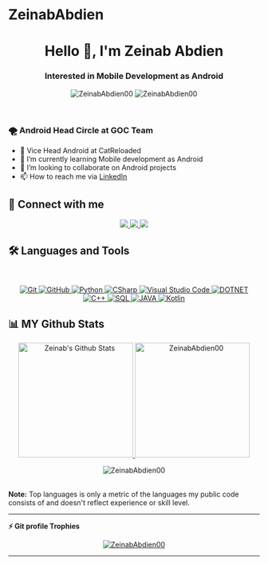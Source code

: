 # ZeinabAbdien

<h1 align="center">Hello 👋, I'm Zeinab Abdien</h1>
<h3 align="center">Interested in Mobile Development as Android</h3>
<p align="center"> <img src="https://komarev.com/ghpvc/?username=ZeinabAbdien00&label=Profile%20views&color=0e75b6&style=flat" alt="ZeinabAbdien00" />
		   <img src="https://img.shields.io/github/followers/ZeinabAbdien00?label=Followers" alt="ZeinabAbdien00" />
</p>
<br>
<!-- <img align="right" src="https://user-images.githubusercontent.com/63050133/156676671-d5b2e362-97d4-4404-9447-dd71ddfea82f.gif" width = 250px/> -->

### 🌪 Android Head Circle at GOC Team
- 💫 Vice Head Android at CatReloaded
- 🌱 I’m currently learning Mobile development as Android
- 💞️ I’m looking to collaborate on Android projects
- 📫 How to reach me via [LinkedIn](https://www.linkedin.com/in/zeinababdien00/)

## 📩 Connect with me
<p align="center">
<a href="mailto:suzanabdien15@gmail.com" title="Gmail">
	<img src="https://img.shields.io/badge/gmail-%23F05033.svg?style=for-the-badge&logo=gmail&logoColor=white"/>
</a>  
<a href="https://www.facebook.com/suzan.abdien/" title="Facebook">
	<img src="https://img.shields.io/badge/Facebook-%231877F2.svg?style=for-the-badge&logo=Facebook&logoColor=white"/>
</a>
<a href="https://www.linkedin.com/in/zeinababdien00/" title="LinkedIn">
	<img src="https://img.shields.io/badge/linkedin-%230077B5.svg?style=for-the-badge&logo=linkedin&logoColor=white"/>
</a>
<!-- <a href="https://www.instagram.com/suzaa_abdien/" title="Instagram">
	<img src="https://img.shields.io/badge/instagram-%230077B5.svg?style=for-the-badge&logo=instagram&logoColor=white"/>
</a> -->
</p>

## 🛠 Languages and Tools
<br>
<p align="center">
<a href="https://git-scm.com/" title="Git">
	<img src="https://img.shields.io/badge/git-%23F05033.svg?style=for-the-badge&logo=git&logoColor=white" alt="Git">
</a>
<a href="https://github.com/" title="GitHub">
	<img src="https://img.shields.io/badge/github-%23121011.svg?style=for-the-badge&logo=github&logoColor=white" alt="GitHub">
</a>
<a href="https://www.python.org/" title="Python">
	<img src="https://img.shields.io/badge/python-3670A0?style=for-the-badge&logo=python&logoColor=ffdd54" alt="Python">
</a>
<a href="https://docs.microsoft.com/en-us/dotnet/csharp/" title="CSharp">
	<img src="https://img.shields.io/badge/c%23-%23239120.svg?style=for-the-badge&logo=c-sharp&logoColor=white" alt="CSharp">
</a>
<a href="https://code.visualstudio.com/" title="Visual Studio Code">
	<img src="https://img.shields.io/badge/Visual%20Studio%20Code-0078d7.svg?style=for-the-badge&logo=visual-studio-code&logoColor=white" alt="Visual Studio Code">
</a>
<a href="" title="DOTNET">
	<img src="https://img.shields.io/badge/.NET-5C2D91?style=for-the-badge&logo=.net&logoColor=white" alt="DOTNET">
</a>
<a href="" title="C++">
	<img src="https://img.shields.io/badge/C%2B%2B-00599C?style=for-the-badge&logo=c%2B%2B&logoColor=white" alt="C++">
</a>
<a href="" title="SQL">
	<img src="https://img.shields.io/badge/Microsoft%20SQL%20Server-CC2927?style=for-the-badge&logo=microsoft%20sql%20server&logoColor=white" alt="SQL">
</a>
<a href="" title="JAVA">
	<img src="https://img.shields.io/badge/Java-ED8B00?style=for-the-badge&logo=java&logoColor=white" alt="JAVA">
</a>
<a href="" title="Kotlin"><img src="https://img.shields.io/badge/kotlin-BE93D4?style=for-the-badge&logo=kotlin&logoColor=white" alt="Kotlin"></a>

</p>



## 📊 MY Github Stats
<p align="center">
  <a href="https://github.com/anuraghazra/github-readme-stats">
    <img alt="Zeinab's Github Stats" src="https://github-readme-stats.vercel.app/api?username=ZeinabAbdien00&show_icons=true&count_private=true&locale=en&theme=tokyonight&layout=compact" height="230px"/>
  </a>
	<img src="https://github-readme-stats.vercel.app/api/top-langs?username=ZeinabAbdien00&langs_count=10&show_icons=true&locale=en&theme=tokyonight" alt="ZeinabAbdien00" height="230px"/>
<br/>
<p align="center"><img src="https://github-readme-streak-stats.herokuapp.com/?user=ZeinabAbdien00&theme=tokyonight_duo" alt="ZeinabAbdien00" /></p>
<br/>
<b>Note:</b> Top languages is only a metric of the languages my public code consists of and doesn't reflect experience or skill level.
</p>
  
----
<summary><b>⚡ Git profile Trophies</b></summary>

<p align="center"> <a href="https://github.com/ryo-ma/github-profile-trophy"><img src="https://github-profile-trophy.vercel.app/?username=ZeinabAbdien00&layout=compact&theme=algolia" alt="ZeinabAbdien00" /></a> </p>

----

<!-- <summary><b>⚡ Recent GitHub Activity</b></summary>
<br/>
<a href="https://github.com/ZeinabAbdien00"><img alt="Zeinab Abdien's Activity Graph" src="https://activity-graph.herokuapp.com/graph?username=ZeinabAbdien00&custom_title=Zeinab%20Abdien%27s%20Contribution%20Graph&theme=react-dark" /></a>
<br/> -->


<!---
ZeinabAbdien00/ZeinabAbdien00 is a ✨ special ✨ repository because its `README.md` (this file) appears on your GitHub profile.
You can click the Preview link to take a look at your changes.
--->
